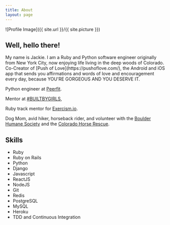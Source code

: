 ```yaml
---
title: About
layout: page
---
```

![Profile Image]({{ site.url }}/{{ site.picture }})

<h2>Well, hello there!</h2>
My name is Jackie. I am a Ruby and Python software engineer originally from New York City, now enjoying life living in the deep woods of Colorado. Co-Creator of [Push of Love](https://pushoflove.com/), the Android and iOS app that sends you affirmations and words of love and encouragement every day, because YOU'RE GORGEOUS AND YOU DESERVE IT.

Python engineer at [Peerfit](https://peerfit.com/).

Mentor at [#BUILTBYGIRLS](https://www.builtbygirls.com/),

Ruby track mentor for [Exercism.io](https://exercism.io/).

Dog Mom, avid hiker, horseback rider, and volunteer with the [Boulder Humane Society](https://www.boulderhumane.org/) and the [Colorado Horse Rescue](https://www.chr.org/).

<h2>Skills</h2>

<ul class="skill-list">
	<li>Ruby</li>
	<li>Ruby on Rails</li>
	<li>Python</li>
	<li>Django</li>
	<li>Javascript</li>
	<li>ReactJS</li>
	<li>NodeJS</li>
	<li>Git</li>
	<li>Redis</li>
	<li>PostgreSQL</li>
	<li>MySQL</li>
	<li>Heroku</li>
	<li>TDD and Continuous Integration</li>
</ul>
